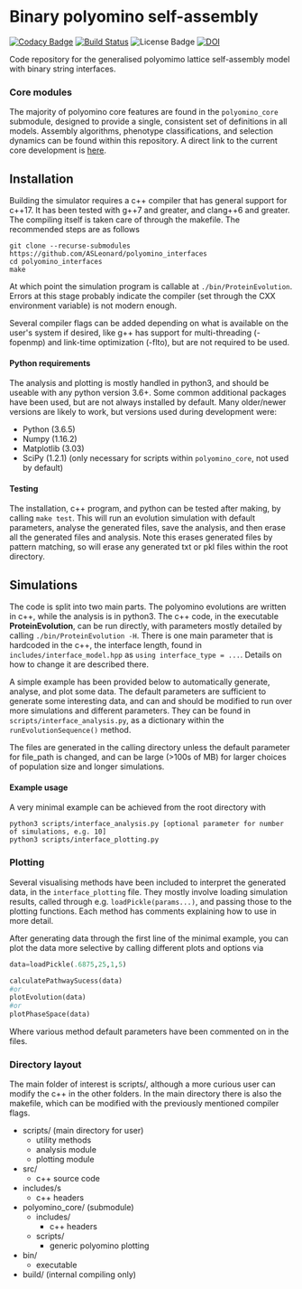 # Binary polyomino self-assembly
[![Codacy Badge](https://api.codacy.com/project/badge/Grade/7ffdd17eae624212ac2686d48687d343)](https://app.codacy.com/app/ASLeonard/polyomino_interfaces?utm_source=github.com&utm_medium=referral&utm_content=ASLeonard/polyomino_interfaces&utm_campaign=Badge_Grade_Dashboard)
[![Build Status](https://travis-ci.org/ASLeonard/polyomino_interfaces.svg?branch=master)](https://travis-ci.org/ASLeonard/polyomino_interfaces)
![License Badge](https://img.shields.io/github/license/ASLeonard/polyomino_interfaces.svg?style=flat)
[![DOI](https://zenodo.org/badge/DOI/10.5281/zenodo.2650023.svg)](https://doi.org/10.5281/zenodo.2650023)

Code repository for the generalised polyomimo lattice self-assembly model with binary string interfaces.



### Core modules
The majority of polyomino core features are found in the `polyomino_core` submodule, designed to provide a single, consistent set of definitions in all models.
Assembly algorithms, phenotype classifications, and selection dynamics can be found within this repository. 
A direct link to the current core development is [here](https://github.com/ASLeonard/polyomino_core).

## Installation
Building the simulator requires a c++ compiler that has general support for c++17. It has been tested with g++7 and greater, and clang++6 and greater. The compiling itself is taken care of through the makefile. The recommended steps are as follows
```shell
git clone --recurse-submodules https://github.com/ASLeonard/polyomino_interfaces
cd polyomino_interfaces
make
```
At which point the simulation program is callable at `./bin/ProteinEvolution`.
Errors at this stage probably indicate the compiler (set through the CXX environment variable) is not modern enough.

Several compiler flags can be added depending on what is available on the user's system if desired, like g++ has support for multi-threading (-fopenmp) and link-time optimization (-flto), but are not required to be used.

#### Python requirements
The analysis and plotting is mostly handled in python3, and should be useable with any python version 3.6+.
Some common additional packages have been used, but are not always installed by default. Many older/newer versions are likely to work, but versions used during development were:
+ Python (3.6.5)
+ Numpy (1.16.2)
+ Matplotlib (3.03)
+ SciPy (1.2.1) (only necessary for scripts within `polyomino_core`, not used by default)

#### Testing
The installation, c++ program, and python can be tested after making, by calling `make test`. This will run an evolution simulation with default parameters, analyse the generated files, save the analysis, and then erase all the generated files and analysis. Note this erases generated files by pattern matching, so will erase any generated txt or pkl files within the root directory.

  
## Simulations
The code is split into two main parts. The polyomino evolutions are written in c++, while the analysis is in python3. The c++ code, in the executable **ProteinEvolution**, can be run directly, with parameters mostly detailed by calling `./bin/ProteinEvolution -H`. There is one main parameter that is hardcoded in the c++, the interface length, found in `includes/interface_model.hpp` as `using interface_type = ...`. Details on how to change it are described there.

A simple example has been provided below to automatically generate, analyse, and plot some data. The default parameters are sufficient to generate some interesting data, and can and should be modified to run over more simulations and different parameters. They can be found in `scripts/interface_analysis.py`, as a dictionary within the `runEvolutionSequence()` method.

The files are generated in the calling directory unless the default parameter for file_path is changed, and can be large (>100s of MB) for larger choices of population size and longer simulations.

#### Example usage
A very minimal example can be achieved from the root directory with 
```shell
python3 scripts/interface_analysis.py [optional parameter for number of simulations, e.g. 10]
python3 scripts/interface_plotting.py
```

### Plotting
Several visualising methods have been included to interpret the generated data, in the `interface_plotting` file. They mostly involve loading simulation results, called through e.g. `loadPickle(params...)`, and passing those to the plotting functions. Each method has comments explaining how to use in more detail.

After generating data through the first line of the minimal example, you can plot the data more selective by calling different plots and options via
```python
data=loadPickle(.6875,25,1,5)

calculatePathwaySucess(data)
#or
plotEvolution(data)
#or
plotPhaseSpace(data)
```
Where various method default parameters have been commented on in the files.

### Directory layout
The main folder of interest is scripts/, although a more curious user can modify the c++ in the other folders. In the main directory there is also the makefile, which can be modified with the previously mentioned compiler flags.

+ scripts/ (main directory for user)
  + utility methods
  + analysis module
  + plotting module
+ src/
  + c++ source code
+ includes/s
  + c++ headers
+ polyomino_core/ (submodule)
  + includes/
    + c++ headers
  + scripts/
    + generic polyomino plotting
+ bin/
  + executable
+ build/ (internal compiling only)


